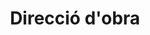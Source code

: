 ---
title: Direcció d'obra
content:
  - Director d'execució d'obra
  - Revisió pressuposts i certificacions
  - Control de qualitat de l'obra
icon: fa-solid fa-person-digging
column: right
---